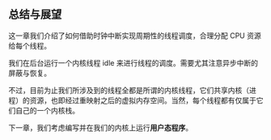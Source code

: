 ## 总结与展望

这一章我们介绍了如何借助时钟中断实现周期性的线程调度，合理分配 CPU 资源给每个线程。

我们在后台运行一个内核线程 idle 来进行线程的调度。需要尤其注意异步中断的屏蔽与恢复。

不过，目前为止我们所涉及到的线程全都是所谓的内核线程，它们共享内核（进程）的资源，也即经过重映射之后的虚拟内存空间。当然，每个线程都有仅属于它们自己的一个内核栈。

下一章，我们考虑编写并在我们的内核上运行**用户态程序**。

